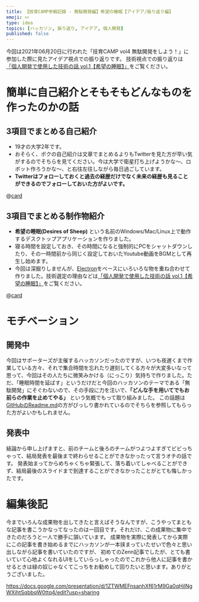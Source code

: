 ```yaml
---
title: 【技育CAMP参戦記録 - 無駄開発編】希望の睡眠【アイデア/振り返り編】
emoji: 💤
type: idea
topics: [ハッカソン, 振り返り, アイデア, 個人開発]
published: false
---
```


今回は2021年06月20日に行われた「技育CAMP vol4 無駄開発をしよう！」に参加した際に見たアイデア視点での振り返りです。
技術視点での振り返りは[「個人開発で使用した技術の話 vol.1【希望の睡眠】」](introduce_desires-of-sheep_02)をご覧ください。


# 簡単に自己紹介とそもそもどんなものを作ったのかの話
## 3項目でまとめる自己紹介

- 19才の大学2年です。
- おそらく、ボクの自己紹介は文章でまとめるよりもTwitterを見た方が早い気がするのでそちらを見てください。今は大学で衛星打ち上げようかな～、ロボット作ろうかな～、と右往左往しながら毎日過ごしています。
- **Twitterはフォローしておくと過去の経歴だけでなく未来の経歴も見ることができるのでフォローしておいた方がよいです。**

@[card](https://twitter.com/streamwest1629)

## 3項目でまとめる制作物紹介
- **希望の睡眠(Desires of Sheep)** という名前のWindows/Mac/Linux上で動作するデスクトップアプリケーションを作りました。
- 寝る時間を設定しておき、その時間になると強制的にPCをシャットダウンしたり、その一時間前から同じく設定しておいたYoutube動画をBGMとして再生し始めます。
- 今回は深掘りしませんが、[Electron](https://www.electronjs.org/)をベースにいろいろな物を重ね合わせて作りました。技術選定の理由などは[「個人開発で使用した技術の話 vol.1【希望の睡眠】」](introduce_desires-of-sheep_02)をご覧ください。

@[card](https://github.com/streamwest-1629/desires-of-sheep)

# モチベーション
## 開発中
今回はサポーターズが主催するハッカソンだったのですが、いつも夜遅くまで作業している方々、それで集合時間を忘れたり遅刻してくる方々が大変多いなって思って、今回はその人たちに微笑みかける（にっこり）気持ちで作りました。ただ、「睡眠時間を延ばす」というだけだと今回のハッカソンのテーマである「無駄開発」にそぐわないので、その手段に力を注いで、**「どんな手を用いてでもお前らの作業を止めてやる」** という気概でもって取り組みました。
この話題は[GitHubのReadme.md](https://github.com/streamwest-1629/desires-of-sheep#readme)の方がびっしり書かれているのでそちらを参照してもらった方がよいかもしれません。

## 発表中
結論から申し上げますと、前のチームと後ろのチームがつよつよすぎてビビっちゃって、結局発表を最後まで終わらせることができなかったって言うオチの話です。
発表始まってからめちゃくちゃ緊張して、落ち着いてしゃべることができず、結局最後のスライドまで到達することができなかったことがとても悔しかったです。

# 編集後記
今までいろんな成果物を出してきたと言えばそうなんですが、こうやってまともな記事を書こうかなってなったのは一回目です。それだけ、この成果物に集中できたのだろうと一人で勝手に頷いています。
成果物を実際に発表してから実際にこの記事を書き始めるまでにハッカソンが一本挟まっていたせいで色々と思い出しながら記事を書いていたのですが、
初めてのZenn記事でしたが、とても書いていて心地よくなれるUIをしていらっしゃったのでこれから他人に記事を書かせるときは緑の奴じゃなくてこっちをお勧めして回りたいと思います。ありがとうございました。

https://docs.google.com/presentation/d/1ZTWMEFnsanhXf61rM9Ga0qHilNgWXihtSqbbqW0ttq4/edit?usp=sharing
